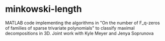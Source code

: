 # minkowski-length
MATLAB code implementing the algorithms in "On the number of F_q-zeros of families of sparse trivariate polynomials" to classify maximal decompositions in 3D. Joint work with Kyle Meyer and Jenya Soprunova
